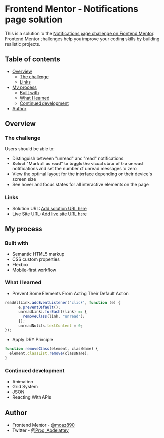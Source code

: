 # Frontend Mentor - Notifications page solution

This is a solution to the [Notifications page challenge on Frontend Mentor](https://www.frontendmentor.io/challenges/notifications-page-DqK5QAmKbC). Frontend Mentor challenges help you improve your coding skills by building realistic projects. 

## Table of contents

- [Overview](#overview)
  - [The challenge](#the-challenge)
  - [Links](#links)
- [My process](#my-process)
  - [Built with](#built-with)
  - [What I learned](#what-i-learned)
  - [Continued development](#continued-development)
- [Author](#author)


## Overview

### The challenge

Users should be able to:

- Distinguish between "unread" and "read" notifications
- Select "Mark all as read" to toggle the visual state of the unread notifications and set the number of unread messages to zero
- View the optimal layout for the interface depending on their device's screen size
- See hover and focus states for all interactive elements on the page

### Links

- Solution URL: [Add solution URL here](https://github.com/moaz890/notification-page)
- Live Site URL: [Add live site URL here](https://moaz890.github.io/notification-page/)

## My process

### Built with

- Semantic HTML5 markup
- CSS custom properties
- Flexbox
- Mobile-first workflow

### What I learned

- Prevent Some Elements From Acting Their Default Action 

```js
readAllLink.addEventListener("click", function (e) {
      e.preventDefault();
      unreadLinks.forEach((link) => {
        removeClass(link, "unread");
      });
      unreadNotifs.textContent = 0;
});
```
- Apply DRY Principle

```js
function removeClass(element, className) {
  element.classList.remove(className);
}
```

### Continued development

- Animation 
- Grid System
- JSON
- Reacting With APIs

## Author

- Frontend Mentor - [@moaz890](https://www.frontendmentor.io/profile/moaz890)
- Twitter - [@Prog_Abdelattey](https://www.twitter.com/Prog_Abdelattey)

